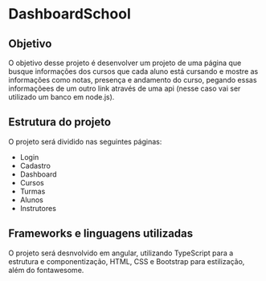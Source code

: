 # DashboardSchool

## Objetivo

O objetivo desse projeto é desenvolver um projeto de uma página que busque informações dos cursos que cada aluno está cursando e mostre as informações como notas, presença e andamento do curso, pegando essas informaçõees de um outro link através de uma api (nesse caso vai ser utilizado um banco em node.js).

## Estrutura do projeto

O projeto será dividido nas seguintes páginas:

- Login
- Cadastro
- Dashboard
- Cursos
- Turmas
- Alunos
- Instrutores

## Frameworks e linguagens utilizadas

O projeto será desnvolvido em angular, utilizando TypeScript para a estrutura e componentização, HTML, CSS e Bootstrap para estilização, além do fontawesome.
